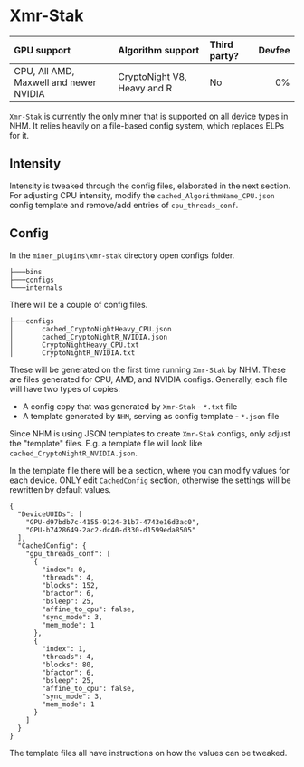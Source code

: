 # Xmr-Stak

| GPU support | Algorithm support | Third party? | Devfee |
|:------------|:------------------|:-------------|--------:
| CPU, All AMD, Maxwell and newer NVIDIA | CryptoNight V8, Heavy and R | No | 0% |

`Xmr-Stak` is currently the only miner that is supported on all device types in NHM. It relies heavily on a file-based config system, which replaces ELPs for it.

## Intensity

Intensity is tweaked through the config files, elaborated in the next section. For adjusting CPU intensity, modify the `cached_AlgorithmName_CPU.json` config template and remove/add entries of `cpu_threads_conf`.

## Config

In the `miner_plugins\xmr-stak` directory open configs folder.
```
├───bins
├───configs
└───internals
```

There will be a couple of config files. 
```
├───configs
│       cached_CryptoNightHeavy_CPU.json
│       cached_CryptoNightR_NVIDIA.json
│       CryptoNightHeavy_CPU.txt
│       CryptoNightR_NVIDIA.txt
```

These will be generated on the first time running `Xmr-Stak` by NHM. These are files generated for CPU, AMD, and NVIDIA configs. Generally, each file will have two types of copies:

* A config copy that was generated by `Xmr-Stak` - `*.txt` file
* A template generated by `NHM`, serving as config template - `*.json` file

Since NHM is using JSON templates to create `Xmr-Stak` configs, only adjust the "template" files. E.g. a template file will look like `cached_CryptoNightR_NVIDIA.json`.

In the template file there will be a section, where you can modify values for each device. ONLY edit `CachedConfig` section, otherwise the settings will be rewritten by default values.
```
{
  "DeviceUUIDs": [
    "GPU-d97bdb7c-4155-9124-31b7-4743e16d3ac0",
    "GPU-b7428649-2ac2-dc40-d330-d1599eda8505"
  ],
  "CachedConfig": {
    "gpu_threads_conf": [
      {
        "index": 0,
        "threads": 4,
        "blocks": 152,
        "bfactor": 6,
        "bsleep": 25,
        "affine_to_cpu": false,
        "sync_mode": 3,
        "mem_mode": 1
      },
      {
        "index": 1,
        "threads": 4,
        "blocks": 80,
        "bfactor": 6,
        "bsleep": 25,
        "affine_to_cpu": false,
        "sync_mode": 3,
        "mem_mode": 1
      }
    ]
  }
}
```

The template files all have instructions on how the values can be tweaked.

